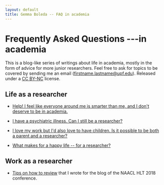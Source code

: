 ```yaml
---
layout: default
title: Gemma Boleda -- FAQ in academia
---
```


# Frequently Asked Questions ---in academia

This is a blog-like series of writings about life in academia, mostly in the form of advice for more junior researchers. Feel free to ask for topics to be covered by sending me an email (firstname.lastname@upf.edu). Released under a [CC BY-NC](https://creativecommons.org/licenses/by-nc/4.0/) license.

## Life as a researcher

- [Help! I feel like everyone around me is smarter than me, and I don't deserve to be in academia.](./impostor-syndrome.html)

- [I have a psychiatric illness. Can I still be a researcher?](./researcher-psychiatric-illness.html)

- [I love my work but I'd also love to have children. Is it possible to be both a parent and a researcher?](./children-as-a-scientist.html)

- [What makes for a happy life -- for a researcher?](./what-makes-happy-life.html)

## Work as a researcher

- [Tips on how to review](https://naacl2018.wordpress.com/2018/01/04/reviewing-advice-by-gemma-boleda/) that I wrote for the blog of the NAACL HLT 2018 conference.
